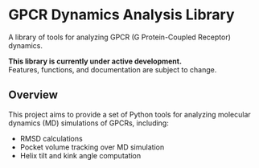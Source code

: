 # GPCR Dynamics Analysis Library

A library of tools for analyzing GPCR (G Protein-Coupled Receptor) dynamics.

**This library is currently under active development.**  
Features, functions, and documentation are subject to change.

## Overview
This project aims to provide a set of Python tools for analyzing molecular dynamics (MD) simulations of GPCRs, including:
- RMSD calculations  
- Pocket volume tracking over MD simulation
- Helix tilt and kink angle computation  

